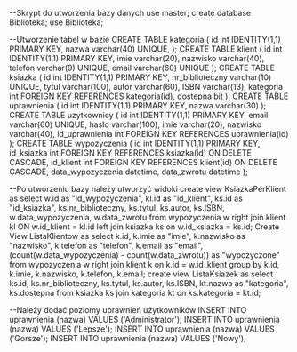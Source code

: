 --Skrypt do utworzenia bazy danych
use master;
create database Biblioteka;
use Biblioteka;

--Utworzenie tabel w bazie
CREATE TABLE kategoria (
id int IDENTITY(1,1) PRIMARY KEY,
nazwa varchar(40) UNIQUE,
);
CREATE TABLE klient (
id int IDENTITY(1,1) PRIMARY KEY,
imie varchar(20),
nazwisko varchar(40),
telefon varchar(9) UNIQUE,
email varchar(60) UNIQUE
);
CREATE TABLE ksiazka (
id int IDENTITY(1,1) PRIMARY KEY,
nr_biblioteczny varchar(10) UNIQUE,
tytul varchar(100),
autor varchar(60),
ISBN varchar(13),
kategoria int FOREIGN KEY REFERENCES kategoria(id),
dostepna bit
);
CREATE TABLE uprawnienia (
id int IDENTITY(1,1) PRIMARY KEY,
nazwa varchar(30)
);
CREATE TABLE uzytkownicy (
id int IDENTITY(1,1) PRIMARY KEY,
email varchar(60) UNIQUE,
haslo varchar(100),
imie varchar(20),
nazwisko varchar(40),
id_uprawnienia int FOREIGN KEY REFERENCES uprawnienia(id)
);
CREATE TABLE wypozyczenia (
id int IDENTITY(1,1) PRIMARY KEY,
id_ksiazka int FOREIGN KEY REFERENCES ksiazka(id) ON DELETE CASCADE,
id_klient int FOREIGN KEY REFERENCES klient(id) ON DELETE CASCADE,
data_wypozyczenia datetime,
data_zwrotu datetime
);

--Po utworzeniu bazy należy utworzyć widoki
create view KsiazkaPerKlient as
select w.id as "id_wypozyczenia", kl.id as "id_klient", ks.id as "id_ksiazka", ks.nr_biblioteczny, ks.tytul, ks.autor, ks.ISBN, w.data_wypozyczenia, w.data_zwrotu from wypozyczenia w
right join klient kl ON w.id_klient = kl.id
left join ksiazka ks on w.id_ksiazka = ks.id;
Create View ListaKlientow as
select k.id, k.imie as "imie", k.nazwisko as "nazwisko", k.telefon as "telefon", k.email as "email", (count(w.data_wypozyczenia) - count(w.data_zwrotu)) as "wypozyczone" from wypozyczenia w
right join klient k on k.id = w.id_klient
group by k.id, k.imie, k.nazwisko, k.telefon, k.email;
create view ListaKsiazek as
select ks.id, ks.nr_biblioteczny, ks.tytul, ks.autor, ks.ISBN, kt.nazwa as "kategoria", ks.dostepna from ksiazka ks
join kategoria kt on ks.kategoria = kt.id;

--Należy dodać poziomy uprawnień użytkowników
INSERT INTO uprawnienia (nazwa) VALUES ('Administrator');
INSERT INTO uprawnienia (nazwa) VALUES ('Lepsze');
INSERT INTO uprawnienia (nazwa) VALUES ('Gorsze');
INSERT INTO uprawnienia (nazwa) VALUES ('Nowy');
